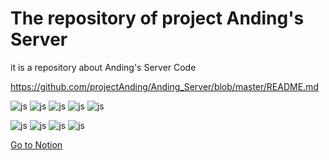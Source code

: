 # The repository of project Anding's Server

it is a repository about Anding's Server Code

https://github.com/projectAnding/Anding_Server/blob/master/README.md

![js](https://img.shields.io/badge/GitHub-100000?style=for-the-badge&logo=github&logoColor=white) ![js](https://img.shields.io/badge/Java-ED8B00?style=for-the-badge&logo=openjdk&logoColor=white) ![js](https://img.shields.io/badge/Spring-6DB33F?style=for-the-badge&logo=spring&logoColor=white) ![js](https://img.shields.io/badge/Amazon_AWS-FF9900?style=for-the-badge&logo=amazonaws&logoColor=white) ![js](https://img.shields.io/badge/MySQL-005C84?style=for-the-badge&logo=mysql&logoColor=white)

![js](https://img.shields.io/badge/IntelliJ_IDEA-000000.svg?style=for-the-badge&logo=intellij-idea&logoColor=white) ![js](https://img.shields.io/badge/Spring_Security-6DB33F?style=for-the-badge&logo=Spring-Security&logoColor=white) ![js](https://img.shields.io/badge/GIT-E44C30?style=for-the-badge&logo=git&logoColor=white) ![js](https://img.shields.io/badge/Gradle-02303A.svg?style=for-the-badge&logo=Gradle&logoColor=white)

[Go to Notion](https://www.notion.so/4f219c96e8f0460c92c17c21733dbcf1?pvs=4)
